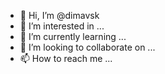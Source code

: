 - 👋 Hi, I’m @dimavsk
- 👀 I’m interested in ...
- 🌱 I’m currently learning ...
- 💞️ I’m looking to collaborate on ...
- 📫 How to reach me ...

<!---
dimavsk/dimavsk is a ✨ special ✨ repository because its `README.md` (this file) appears on your GitHub profile.
You can click the Preview link to take a look at your changes.
--->
